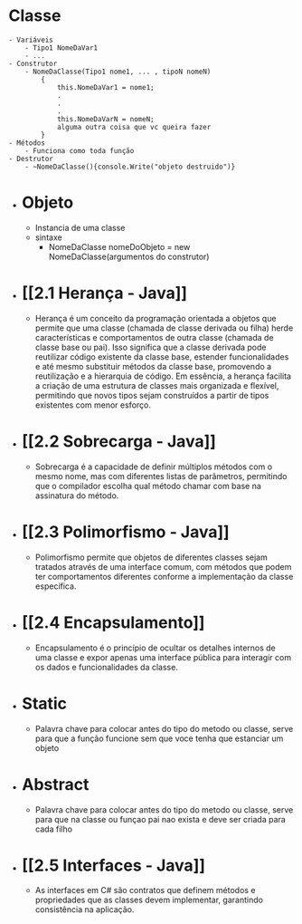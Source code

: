 # Classe
	- Variáveis
		- Tipo1 NomeDaVar1
		- ...
	- Construtor
		- NomeDaClasse(Tipo1 nome1, ... , tipoN nomeN)
			{
				this.NomeDaVar1 = nome1;
				.
				.
				.
				this.NomeDaVarN = nomeN;
				alguma outra coisa que vc queira fazer
			}
	- Métodos
		- Funciona como toda função
	- Destrutor
		- ~NomeDaClasse(){console.Write("objeto destruido")}

- # Objeto
	- Instancia de uma classe
	- sintaxe
		- NomeDaClasse nomeDoObjeto = new NomeDaClasse(argumentos do  construtor)
- # [[2.1 Herança - Java]]
	- Herança é um conceito da programação orientada a objetos que permite que uma classe (chamada de classe derivada ou filha) herde características e comportamentos de outra classe (chamada de classe base ou pai). Isso significa que a classe derivada pode reutilizar código existente da classe base, estender funcionalidades e até mesmo substituir métodos da classe base, promovendo a reutilização e a hierarquia de código. Em essência, a herança facilita a criação de uma estrutura de classes mais organizada e flexível, permitindo que novos tipos sejam construídos a partir de tipos existentes com menor esforço.
- # [[2.2 Sobrecarga - Java]]
	- Sobrecarga é a capacidade de definir múltiplos métodos com o mesmo nome, mas com diferentes listas de parâmetros, permitindo que o compilador escolha qual método chamar com base na assinatura do método.

- # [[2.3 Polimorfismo - Java]]
	- Polimorfismo permite que objetos de diferentes classes sejam tratados através de uma interface comum, com métodos que podem ter comportamentos diferentes conforme a implementação da classe específica.
- # [[2.4 Encapsulamento]]
	- Encapsulamento é o princípio de ocultar os detalhes internos de uma classe e expor apenas uma interface pública para interagir com os dados e funcionalidades da classe.
- # Static
	- Palavra chave para colocar antes do tipo do metodo ou classe, serve para que a função funcione sem que voce tenha que estanciar um objeto 
- # Abstract
	-  Palavra chave para colocar antes do tipo do metodo ou classe, serve para que na classe ou funçao pai nao exista e deve ser criada para cada filho
- # [[2.5 Interfaces - Java]]
	- As interfaces em C# são contratos que definem métodos e propriedades que as classes devem implementar, garantindo consistência na aplicação.